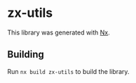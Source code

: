 # zx-utils

This library was generated with [Nx](https://nx.dev).

## Building

Run `nx build zx-utils` to build the library.
